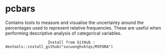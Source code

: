 # pcbars
Contains tools to measure and visualise the uncertainty around the    percentages used to represent relative frequencies. These are useful   when performing descriptive analysis of categorical variables.


                       Install from GitHub :  devtools::install_github("svcuonghvktqs/M3FORA")
